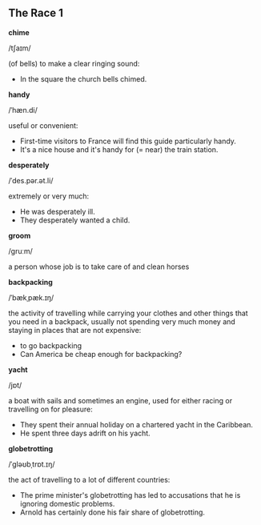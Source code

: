 ## The Race 1

**chime**

/tʃaɪm/

(of bells) to make a clear ringing sound:

* In the square the church bells chimed.

**handy**

/ˈhæn.di/

useful or convenient:

* First-time visitors to France will find this guide particularly handy.
* It's a nice house and it's handy for (= near) the train station.

**desperately**

/ˈdes.pər.ət.li/

extremely or very much:

* He was desperately ill.
* They desperately wanted a child.

**groom**

/ɡruːm/

a person whose job is to take care of and clean horses

**backpacking**

/ˈbækˌpæk.ɪŋ/

the activity of travelling while carrying your clothes and other things that you need in a backpack, usually not spending very much money and staying in places that are not expensive:

* to go backpacking
* Can America be cheap enough for backpacking?

**yacht**

/jɒt/

a boat with sails and sometimes an engine, used for either racing or travelling on for pleasure: 

* They spent their annual holiday on a chartered yacht in the Caribbean.
* He spent three days adrift on his yacht.

**globetrotting**

/ˈɡləʊbˌtrɒt.ɪŋ/

the act of travelling to a lot of different countries:

* The prime minister's globetrotting has led to accusations that he is ignoring domestic problems.
* Arnold has certainly done his fair share of globetrotting.
